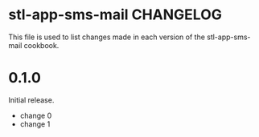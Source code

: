 # stl-app-sms-mail CHANGELOG

This file is used to list changes made in each version of the stl-app-sms-mail cookbook.

# 0.1.0

Initial release.

- change 0
- change 1

